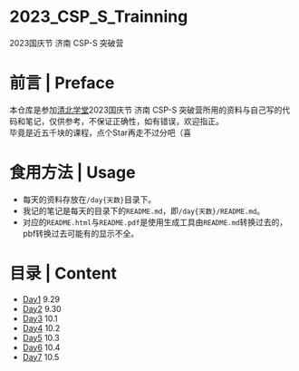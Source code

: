 # 2023_CSP_S_Trainning
2023国庆节 济南 CSP-S 突破营

# 前言 | Preface
本仓库是参加[清北学堂](https://noip.ac)2023国庆节 济南 CSP-S 突破营所用的资料与自己写的代码和笔记，仅供参考，不保证正确性，如有错误，欢迎指正。  
毕竟是近五千块的课程，点个Star再走不过分吧（喜

# 食用方法 | Usage
- 每天的资料存放在`/day{天数}`目录下。
- 我记的笔记是每天的目录下的`README.md`，即`/day{天数}/README.md`。
- 对应的`README.html`与`README.pdf`是使用生成工具由`README.md`转换过去的，pbf转换过去可能有的显示不全。

# 目录 | Content
- [Day1](day1) 9.29
- [Day2](day2) 9.30
- [Day3](day3) 10.1
- [Day4](day4) 10.2
- [Day5](day5) 10.3
- [Day6](day6) 10.4
- [Day7](day7) 10.5
